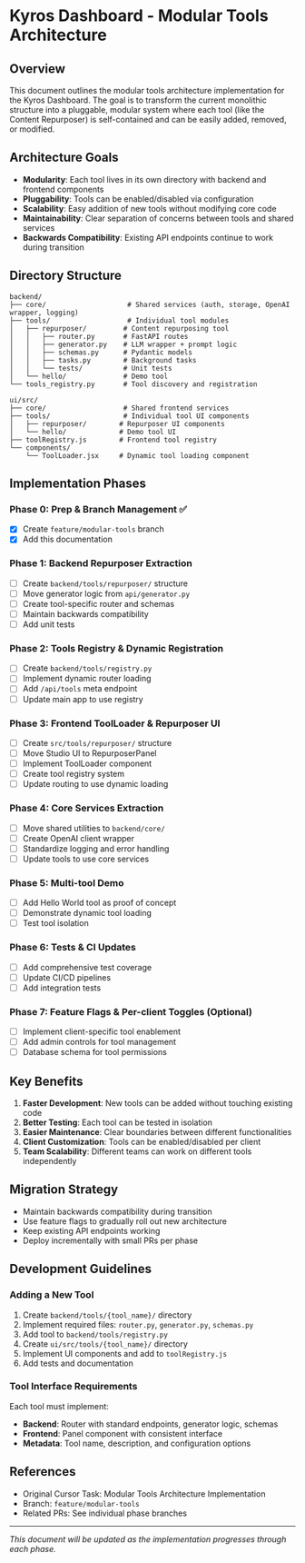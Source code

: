 # Kyros Dashboard - Modular Tools Architecture

## Overview

This document outlines the modular tools architecture implementation for the Kyros Dashboard. The goal is to transform the current monolithic structure into a pluggable, modular system where each tool (like the Content Repurposer) is self-contained and can be easily added, removed, or modified.

## Architecture Goals

- **Modularity**: Each tool lives in its own directory with backend and frontend components
- **Pluggability**: Tools can be enabled/disabled via configuration
- **Scalability**: Easy addition of new tools without modifying core code
- **Maintainability**: Clear separation of concerns between tools and shared services
- **Backwards Compatibility**: Existing API endpoints continue to work during transition

## Directory Structure

```
backend/
├── core/                    # Shared services (auth, storage, OpenAI wrapper, logging)
├── tools/                   # Individual tool modules
│   ├── repurposer/         # Content repurposing tool
│   │   ├── router.py       # FastAPI routes
│   │   ├── generator.py    # LLM wrapper + prompt logic
│   │   ├── schemas.py      # Pydantic models
│   │   ├── tasks.py        # Background tasks
│   │   └── tests/          # Unit tests
│   └── hello/              # Demo tool
└── tools_registry.py       # Tool discovery and registration

ui/src/
├── core/                   # Shared frontend services
├── tools/                  # Individual tool UI components
│   ├── repurposer/        # Repurposer UI components
│   └── hello/             # Demo tool UI
├── toolRegistry.js        # Frontend tool registry
└── components/
    └── ToolLoader.jsx     # Dynamic tool loading component
```

## Implementation Phases

### Phase 0: Prep & Branch Management ✅
- [x] Create `feature/modular-tools` branch
- [x] Add this documentation

### Phase 1: Backend Repurposer Extraction
- [ ] Create `backend/tools/repurposer/` structure
- [ ] Move generator logic from `api/generator.py`
- [ ] Create tool-specific router and schemas
- [ ] Maintain backwards compatibility
- [ ] Add unit tests

### Phase 2: Tools Registry & Dynamic Registration
- [ ] Create `backend/tools/registry.py`
- [ ] Implement dynamic router loading
- [ ] Add `/api/tools` meta endpoint
- [ ] Update main app to use registry

### Phase 3: Frontend ToolLoader & Repurposer UI
- [ ] Create `src/tools/repurposer/` structure
- [ ] Move Studio UI to RepurposerPanel
- [ ] Implement ToolLoader component
- [ ] Create tool registry system
- [ ] Update routing to use dynamic loading

### Phase 4: Core Services Extraction
- [ ] Move shared utilities to `backend/core/`
- [ ] Create OpenAI client wrapper
- [ ] Standardize logging and error handling
- [ ] Update tools to use core services

### Phase 5: Multi-tool Demo
- [ ] Add Hello World tool as proof of concept
- [ ] Demonstrate dynamic tool loading
- [ ] Test tool isolation

### Phase 6: Tests & CI Updates
- [ ] Add comprehensive test coverage
- [ ] Update CI/CD pipelines
- [ ] Add integration tests

### Phase 7: Feature Flags & Per-client Toggles (Optional)
- [ ] Implement client-specific tool enablement
- [ ] Add admin controls for tool management
- [ ] Database schema for tool permissions

## Key Benefits

1. **Faster Development**: New tools can be added without touching existing code
2. **Better Testing**: Each tool can be tested in isolation
3. **Easier Maintenance**: Clear boundaries between different functionalities
4. **Client Customization**: Tools can be enabled/disabled per client
5. **Team Scalability**: Different teams can work on different tools independently

## Migration Strategy

- Maintain backwards compatibility during transition
- Use feature flags to gradually roll out new architecture
- Keep existing API endpoints working
- Deploy incrementally with small PRs per phase

## Development Guidelines

### Adding a New Tool

1. Create `backend/tools/{tool_name}/` directory
2. Implement required files: `router.py`, `generator.py`, `schemas.py`
3. Add tool to `backend/tools/registry.py`
4. Create `ui/src/tools/{tool_name}/` directory
5. Implement UI components and add to `toolRegistry.js`
6. Add tests and documentation

### Tool Interface Requirements

Each tool must implement:
- **Backend**: Router with standard endpoints, generator logic, schemas
- **Frontend**: Panel component with consistent interface
- **Metadata**: Tool name, description, and configuration options

## References

- Original Cursor Task: Modular Tools Architecture Implementation
- Branch: `feature/modular-tools`
- Related PRs: See individual phase branches

---

*This document will be updated as the implementation progresses through each phase.*
